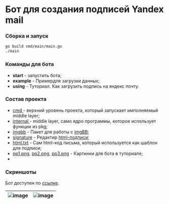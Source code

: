 # Бот для создания подписей Yandex mail

### Сборка и запуск

```bash
go build cmd/main/main.go
./main
```

### Команды для бота

* **start** - запустить бота;
* **example** - Примердля загрузки данных;
* **using** - Туториал. Как загрузить подпись на яндекс почту.

### Состав проекта

* [cmd ](cmd/main/main.go)- верхний уровень проекта, который запускает имполняемый middle layer;
* [internal ](internai/app)- middle layer, само ядро программы, которое использует функции из pkg;
* [imgbb](pkg/imgbb) - Пакет для работы с [imgBB](https://imgbb.com/);
* [signature](pkg/signature) - Редактир [html-подписи](html.txt);
* [html.txt](html.txt) - Сам html-код письма, который используется как шаблон для подписи;
* [pp1.png](pp1.png), [pp2.png](pp2.png), [pp3.png](pp3.png) - Картинки для бота в туториале;
* 

### Скриншоты

Бот доступен по [ссылке](https://t.me/HintHeroBothttps://t.me/HintHeroBot).

| ![image](https://user-images.githubusercontent.com/33092641/215992158-a5986084-2b70-4963-a9e0-9fe831f02076.png)  | ![image](https://user-images.githubusercontent.com/33092641/215992526-c434110b-14cb-4078-b9bf-36b2c56500a4.png) |
| -------------------------------------------------------------------------------------------------------------- | ------------------------------------------------------------------------------------------------------------- |
